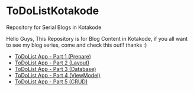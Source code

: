 # ToDoListKotakode
Repository for Serial Blogs in Kotakode

Hello Guys, This Repository is for Blog Content in Kotakode, if you all want to see my blog series, come and check this out!! thanks :)


* [ToDoList App - Part 1 (Prepare)](https://kotakode.com/blogs/3877/)
* [ToDoList App - Part 2 (Layout)](https://kotakode.com/blogs/3882/)
* [ToDoList App - Part 3 (Database)](https://kotakode.com/blogs/3901/)
* [ToDoList App - Part 4 (ViewModel)](https://kotakode.com/blogs/3902/)
* [ToDoList App - Part 5 (CRUD)](https://kotakode.com/blogs/3915/)
